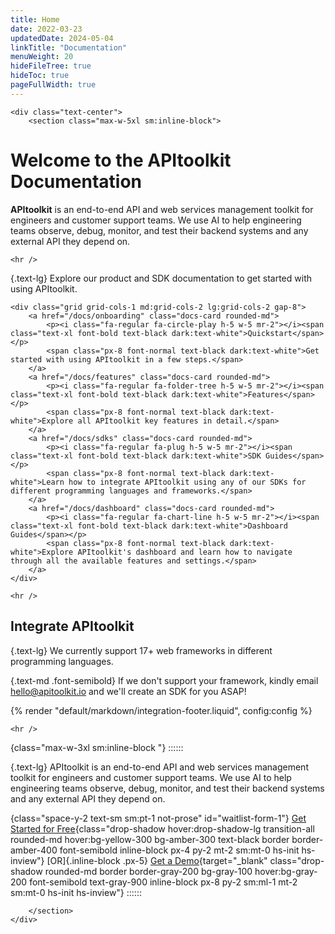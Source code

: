 ```yaml
---
title: Home
date: 2022-03-23
updatedDate: 2024-05-04
linkTitle: "Documentation"
menuWeight: 20
hideFileTree: true
hideToc: true
pageFullWidth: true
---
```


``` =html
<div class="text-center">
    <section class="max-w-5xl sm:inline-block">
```

# Welcome to the APItoolkit Documentation

**APItoolkit** is an end-to-end API and web services management toolkit for engineers and customer support teams. We use AI to help engineering teams observe, debug, monitor, and test their backend systems and any external API they depend on.

```=html
<hr />
```

{.text-lg}
Explore our product and SDK documentation to get started with using APItoolkit.

```=html
<div class="grid grid-cols-1 md:grid-cols-2 lg:grid-cols-2 gap-8">
    <a href="/docs/onboarding" class="docs-card rounded-md">
        <p><i class="fa-regular fa-circle-play h-5 w-5 mr-2"></i><span class="text-xl font-bold text-black dark:text-white">Quickstart</span></p>
        <span class="px-8 font-normal text-black dark:text-white">Get started with using APItoolkit in a few steps.</span>
    </a>
    <a href="/docs/features" class="docs-card rounded-md">
        <p><i class="fa-regular fa-folder-tree h-5 w-5 mr-2"></i><span class="text-xl font-bold text-black dark:text-white">Features</span></p>
        <span class="px-8 font-normal text-black dark:text-white">Explore all APItoolkit key features in detail.</span>
    </a>
    <a href="/docs/sdks" class="docs-card rounded-md">
        <p><i class="fa-regular fa-plug h-5 w-5 mr-2"></i><span class="text-xl font-bold text-black dark:text-white">SDK Guides</span></p>
        <span class="px-8 font-normal text-black dark:text-white">Learn how to integrate APItoolkit using any of our SDKs for different programming languages and frameworks.</span>
    </a>
    <a href="/docs/dashboard" class="docs-card rounded-md">
        <p><i class="fa-regular fa-chart-line h-5 w-5 mr-2"></i><span class="text-xl font-bold text-black dark:text-white">Dashboard Guides</span></p>
        <span class="px-8 font-normal text-black dark:text-white">Explore APItoolkit's dashboard and learn how to navigate through all the available features and settings.</span>
    </a>
</div>
```

```=html
<hr />
```

## Integrate APItoolkit

{.text-lg}
We currently support 17+ web frameworks in different programming languages.

{.text-md .font-semibold}
If we don't support your framework, kindly email <hello@apitoolkit.io> and we'll create an SDK for you ASAP!

{% render "default/markdown/integration-footer.liquid", config:config %}

```=html
<hr />
```

{class="max-w-3xl sm:inline-block "}
::::::

{.text-lg}
APItoolkit is an end-to-end API and web services management toolkit for engineers and customer support teams. We use AI to help engineering teams observe, debug, monitor, and test their backend systems and any external API they depend on.

{class="space-y-2 text-sm sm:pt-1 not-prose" id="waitlist-form-1"}
[Get Started for Free](https://app.apitoolkit.io){class="drop-shadow hover:drop-shadow-lg transition-all rounded-md hover:bg-yellow-300 bg-amber-300 text-black border border-amber-400 font-semibold inline-block px-4 py-2 mt-2 sm:mt-0 hs-init hs-inview"}
[OR]{.inline-block .px-5}
[Get a Demo](https://calendar.app.google/1a4HG5GZYv1sjjZG6){target="_blank" class="drop-shadow rounded-md border border-gray-200 bg-gray-100 hover:bg-gray-200 font-semibold text-gray-900 inline-block px-8 py-2 sm:ml-1 mt-2 sm:mt-0 hs-init hs-inview"}
::::::

```=html
    </section>
</div>
```
